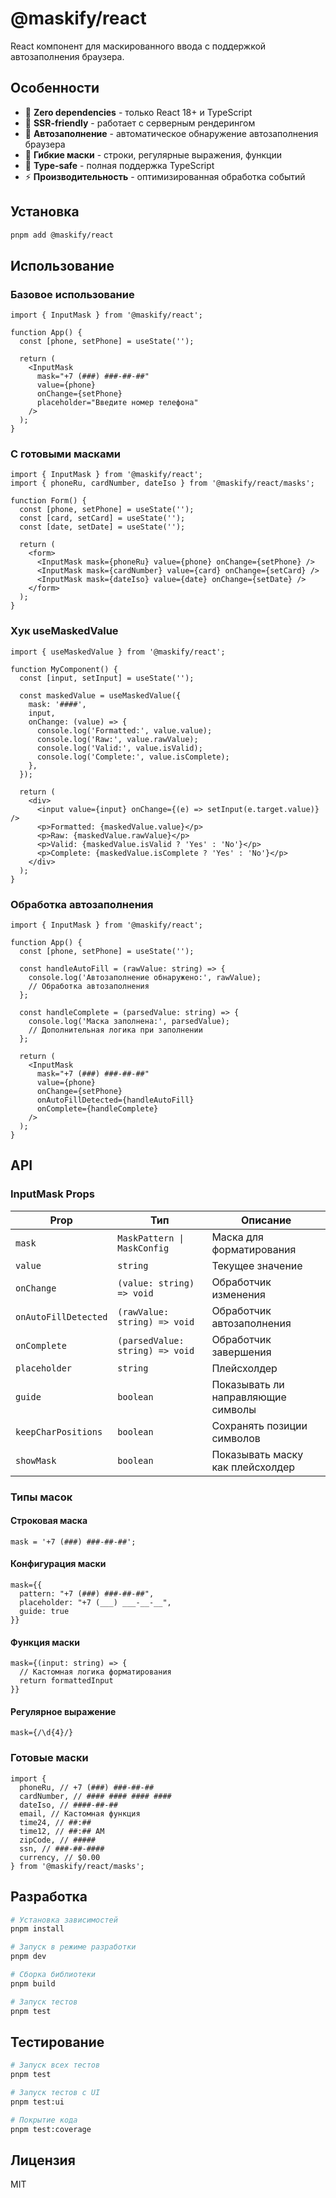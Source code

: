 # @maskify/react

React компонент для маскированного ввода с поддержкой автозаполнения браузера.

## Особенности

- 🎯 **Zero dependencies** - только React 18+ и TypeScript
- 🔄 **SSR-friendly** - работает с серверным рендерингом
- 🚀 **Автозаполнение** - автоматическое обнаружение автозаполнения браузера
- 🎨 **Гибкие маски** - строки, регулярные выражения, функции
- 📱 **Type-safe** - полная поддержка TypeScript
- ⚡ **Производительность** - оптимизированная обработка событий

## Установка

```bash
pnpm add @maskify/react
```

## Использование

### Базовое использование

```tsx
import { InputMask } from '@maskify/react';

function App() {
  const [phone, setPhone] = useState('');

  return (
    <InputMask
      mask="+7 (###) ###-##-##"
      value={phone}
      onChange={setPhone}
      placeholder="Введите номер телефона"
    />
  );
}
```

### С готовыми масками

```tsx
import { InputMask } from '@maskify/react';
import { phoneRu, cardNumber, dateIso } from '@maskify/react/masks';

function Form() {
  const [phone, setPhone] = useState('');
  const [card, setCard] = useState('');
  const [date, setDate] = useState('');

  return (
    <form>
      <InputMask mask={phoneRu} value={phone} onChange={setPhone} />
      <InputMask mask={cardNumber} value={card} onChange={setCard} />
      <InputMask mask={dateIso} value={date} onChange={setDate} />
    </form>
  );
}
```

### Хук useMaskedValue

```tsx
import { useMaskedValue } from '@maskify/react';

function MyComponent() {
  const [input, setInput] = useState('');

  const maskedValue = useMaskedValue({
    mask: '####',
    input,
    onChange: (value) => {
      console.log('Formatted:', value.value);
      console.log('Raw:', value.rawValue);
      console.log('Valid:', value.isValid);
      console.log('Complete:', value.isComplete);
    },
  });

  return (
    <div>
      <input value={input} onChange={(e) => setInput(e.target.value)} />
      <p>Formatted: {maskedValue.value}</p>
      <p>Raw: {maskedValue.rawValue}</p>
      <p>Valid: {maskedValue.isValid ? 'Yes' : 'No'}</p>
      <p>Complete: {maskedValue.isComplete ? 'Yes' : 'No'}</p>
    </div>
  );
}
```

### Обработка автозаполнения

```tsx
import { InputMask } from '@maskify/react';

function App() {
  const [phone, setPhone] = useState('');

  const handleAutoFill = (rawValue: string) => {
    console.log('Автозаполнение обнаружено:', rawValue);
    // Обработка автозаполнения
  };

  const handleComplete = (parsedValue: string) => {
    console.log('Маска заполнена:', parsedValue);
    // Дополнительная логика при заполнении
  };

  return (
    <InputMask
      mask="+7 (###) ###-##-##"
      value={phone}
      onChange={setPhone}
      onAutoFillDetected={handleAutoFill}
      onComplete={handleComplete}
    />
  );
}
```

## API

### InputMask Props

| Prop                 | Тип                             | Описание                           |
| -------------------- | ------------------------------- | ---------------------------------- |
| `mask`               | `MaskPattern \| MaskConfig`     | Маска для форматирования           |
| `value`              | `string`                        | Текущее значение                   |
| `onChange`           | `(value: string) => void`       | Обработчик изменения               |
| `onAutoFillDetected` | `(rawValue: string) => void`    | Обработчик автозаполнения          |
| `onComplete`         | `(parsedValue: string) => void` | Обработчик завершения              |
| `placeholder`        | `string`                        | Плейсхолдер                        |
| `guide`              | `boolean`                       | Показывать ли направляющие символы |
| `keepCharPositions`  | `boolean`                       | Сохранять позиции символов         |
| `showMask`           | `boolean`                       | Показывать маску как плейсхолдер   |

### Типы масок

#### Строковая маска

```tsx
mask = '+7 (###) ###-##-##';
```

#### Конфигурация маски

```tsx
mask={{
  pattern: "+7 (###) ###-##-##",
  placeholder: "+7 (___) ___-__-__",
  guide: true
}}
```

#### Функция маски

```tsx
mask={(input: string) => {
  // Кастомная логика форматирования
  return formattedInput
}}
```

#### Регулярное выражение

```tsx
mask={/\d{4}/}
```

### Готовые маски

```tsx
import {
  phoneRu, // +7 (###) ###-##-##
  cardNumber, // #### #### #### ####
  dateIso, // ####-##-##
  email, // Кастомная функция
  time24, // ##:##
  time12, // ##:## AM
  zipCode, // #####
  ssn, // ###-##-####
  currency, // $0.00
} from '@maskify/react/masks';
```

## Разработка

```bash
# Установка зависимостей
pnpm install

# Запуск в режиме разработки
pnpm dev

# Сборка библиотеки
pnpm build

# Запуск тестов
pnpm test
```

## Тестирование

```bash
# Запуск всех тестов
pnpm test

# Запуск тестов с UI
pnpm test:ui

# Покрытие кода
pnpm test:coverage
```

## Лицензия

MIT

